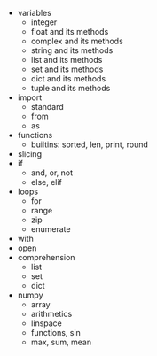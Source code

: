 
- variables
    - integer
    - float and its methods
    - complex and its methods
    - string and its methods
    - list and its methods
    - set and its methods
    - dict and its methods
    - tuple and its methods
- import
    - standard
    - from
    - as
- functions
    - builtins: sorted, len, print, round
- slicing
- if
    - and, or, not
    - else, elif
- loops
    - for
    - range
    - zip
    - enumerate
- with
- open
- comprehension
    - list
    - set
    - dict
- numpy
    - array
    - arithmetics
    - linspace
    - functions, sin
    - max, sum, mean
